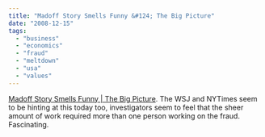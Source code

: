 ```yaml
---
title: "Madoff Story Smells Funny &#124; The Big Picture"
date: "2008-12-15"
tags: 
  - "business"
  - "economics"
  - "fraud"
  - "meltdown"
  - "usa"
  - "values"
---
```


[Madoff Story Smells Funny | The Big Picture](http://www.ritholtz.com/blog/2008/12/madoff-story-smells-funny/). The WSJ and NYTimes seem to be hinting at this today too, investigators seem to feel that the sheer amount of work required more than one person working on the fraud.  Fascinating.
